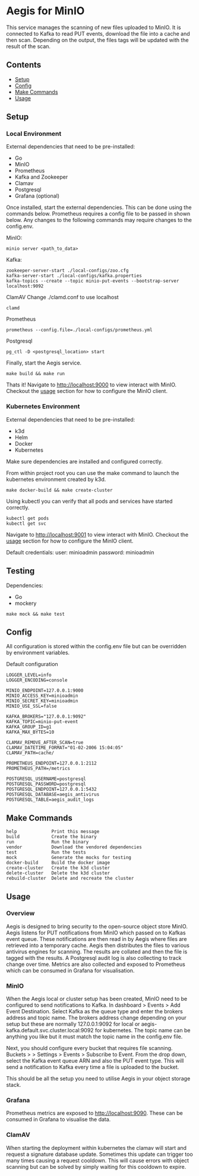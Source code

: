 # Aegis for MinIO

This service manages the scanning of new files uploaded to MinIO. It is connected to Kafka to read PUT events, download the file into a cache and then scan. Depending on the output, the files tags will be updated with the result of the scan.

## Contents

- [Setup](#setup)
- [Config](#config)
- [Make Commands](#make-commands)
- [Usage](#usage)

## Setup

### Local Environment

External dependencies that need to be pre-installed:

- Go
- MinIO
- Prometheus
- Kafka and Zookeeper
- Clamav
- Postgresql
- Grafana (optional)

Once installed, start the external dependencies. This can be done using the
commands below. Prometheus requires a config file to be passed in shown below.
Any changes to the following commands may require changes to the config.env.

MinIO:

```console
minio server <path_to_data>
```

Kafka:

```console
zookeeper-server-start ./local-configs/zoo.cfg
kafka-server-start ./local-configs/kafka.properties
kafka-topics --create --topic minio-put-events --bootstrap-server localhost:9092
```

ClamAV
Change ./clamd.conf to use localhost

```console
clamd
```

Prometheus

```console
prometheus --config.file=./local-configs/prometheus.yml
```

Postgresql

```console
pg_ctl -D <postgresql_location> start
```

Finally, start the Aegis service.

```console
make build && make run
```

Thats it! Navigate to [http://localhost:9000](http://localhost:9000) to view
interact with MinIO. Checkout the [usage](#usage) section for how to configure the MinIO client.

### Kubernetes Environment

External dependencies that need to be pre-installed:

- k3d
- Helm
- Docker
- Kubernetes

Make sure dependencies are installed and configured correctly.

From within project root you can use the make command to launch the kubernetes environment created by k3d.

```console
make docker-build && make create-cluster
```

Using kubectl you can verify that all pods and services have started correctly.

```console
kubectl get pods
kubectl get svc
```

Navigate to [http://localhost:9001](http://localhost:9001) to view interact with
MinIO. Checkout the [usage](#usage) section for how to configure the MinIO client.

Default credentials:
user: minioadmin
password: minioadmin

## Testing

Dependencies:

- Go
- mockery

```console
make mock && make test
```

## Config

All configuration is stored within the config.env file but can be overridden by environment variables.

Default configuration

```env
LOGGER_LEVEL=info
LOGGER_ENCODING=console

MINIO_ENDPOINT=127.0.0.1:9000
MINIO_ACCESS_KEY=minioadmin
MINIO_SECRET_KEY=minioadmin
MINIO_USE_SSL=false

KAFKA_BROKERS="127.0.0.1:9092"
KAFKA_TOPIC=minio-put-event
KAFKA_GROUP_ID=g1
KAFKA_MAX_BYTES=10

CLAMAV_REMOVE_AFTER_SCAN=true
CLAMAV_DATETIME_FORMAT="01-02-2006 15:04:05"
CLAMAV_PATH=cache/

PROMETHEUS_ENDPOINT=127.0.0.1:2112
PROMETHEUS_PATH=/metrics

POSTGRESQL_USERNAME=postgresql
POSTGRESQL_PASSWORD=postgresql
POSTGRESQL_ENDPOINT=127.0.0.1:5432
POSTGRESQL_DATABASE=aegis_antivirus
POSTGRESQL_TABLE=aegis_audit_logs
```

## Make Commands

```console
help             Print this message
build            Create the binary
run              Run the binary
vendor           Download the vendored dependencies
test             Run the tests
mock             Generate the mocks for testing
docker-build     Build the docker image
create-cluster   Create the k3d cluster
delete-cluster   Delete the k3d cluster
rebuild-cluster  Delete and recreate the cluster
```

## Usage

### Overview

Aegis is designed to bring security to the open-source object store MinIO. Aegis listens for PUT notifications from MinIO which passed on to Kafkas event queue. These notifications are then read in by Aegis where files are retrieved into a temporary cache. Aegis then distributes the files to various antivirus engines for scanning. The results are collated and then the file is tagged with the results. A Postgresql audit log is also collecting to track change over time. Metrics are also collected and exposed to Prometheus which can be consumed in Grafana for visualisation.

### MinIO

When the Aegis local or cluster setup has been created, MinIO need to be configured to send notifications to Kafka. In dashboard > Events > Add Event Destination. Select Kafka as the queue type and enter the brokers address and topic name. The brokers address change depending on your setup but these are normally 127.0.0.1:9092 for local or aegis-kafka.default.svc.cluster.local:9092 for kubernetes. The topic name can be anything you like but it must match the topic name in the config.env file.

Next, you should configure every bucket that requires file scanning. Buckets > <bucket> > Settings > Events > Subscribe to Event. From the drop down, select the Kafka event queue ARN and also the PUT event type. This will send a notification to Kafka every time a file is uploaded to the bucket.

This should be all the setup you need to utilise Aegis in your object storage stack.

### Grafana

Prometheus metrics are exposed to [http://localhost:9090](http://localhost:9090). These can be consumed in Grafana to visualise the data.

### ClamAV

When starting the deployment within kubernetes the clamav will start and request a signature database update. Sometimes this update can trigger too many times causing a request cooldown. This will cause errors with object scanning but can be solved by simply waiting for this cooldown to expire.
